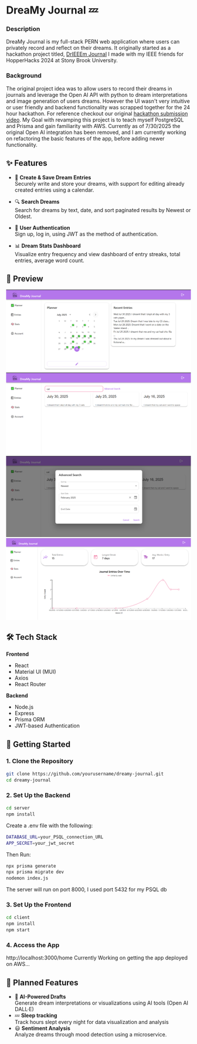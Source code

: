 # DreaMy Journal 💤

### Description
DreaMy Journal is my full-stack PERN web application where users can privately record and reflect on their dreams. It originally started as a hackathon project titled, [DrIEEEm Journal](https://github.com/ChrisLobato/DrIEEEm-Journal) I made with my IEEE friends for HopperHacks 2024 at Stony Brook University. 

### Background

The original project idea was to allow users to record their dreams in journals and leverage the Open AI API with python to dream interpretations and image generation of users dreams. However the UI wasn't very intuitive or user friendly and backend functionality was scrapped together for the 24 hour hackathon. For reference checkout our original [hackathon submission video](https://www.youtube.com/watch?v=9KkpKWbTrF8&t=5s&ab_channel=JaimaChoudhury). My Goal with revamping this project is to teach myself PostgreSQL and Prisma and gain familiarity with AWS. Currently as of 7/30/2025 the original Open AI integration has been removed, and I am currently working on refactoring the basic features of the app, before adding newer functionality.

## ✨ Features

- 📝 **Create & Save Dream Entries**  
  Securely write and store your dreams, with support for editing already created entries using a calendar.

- 🔍 **Search Dreams**  
  Search for dreams by text, date, and sort paginated results by Newest or Oldest.

- 🔐 **User Authentication**  
  Sign up, log in, using JWT as the method of authentication.

- 📊 **Dream Stats Dashboard**  
  Visualize entry frequency and view dashboard of entry streaks, total entries, average word count.

## 📸 Preview

![Planner Page](./assets/Planner.png)
![Entry Page](./assets/searchEntry.png)
![Advanced Search](./assets/AdvancedSearch.png)
![Stats page](./assets/Dashboard.png)
## 🛠️ Tech Stack

**Frontend**  
- React  
- Material UI (MUI)  
- Axios  
- React Router  

**Backend**  
- Node.js  
- Express  
- Prisma ORM  
- JWT-based Authentication  


## 🚀 Getting Started

### 1. Clone the Repository

```bash
git clone https://github.com/yourusername/dreamy-journal.git
cd dreamy-journal
```
### 2. Set Up the Backend
```bash
cd server
npm install
```
Create a .env file with the following:
```bash
DATABASE_URL=your_PSQL_connection_URL
APP_SECRET=your_jwt_secret
```
Then Run:
```bash
npx prisma generate
npx prisma migrate dev
nodemon index.js
```
The server will run on port 8000, I used port 5432 for my PSQL db
### 3. Set Up the Frontend
```bash
cd client
npm install
npm start
```

### 4. Access the App
http://localhost:3000/home
Currently Working on getting the app deployed on AWS...

## 👀 Planned Features
- 🌌 **AI-Powered Drafts**  
  Generate dream interpretations or visualizations using AI tools (Open AI DALL·E)
- 💤 **Sleep tracking**  
  Track hours slept every night for data visualization and analysis
- 😃 **Sentiment Analysis**   
  Analyze dreams through mood detection using a microservice.  
